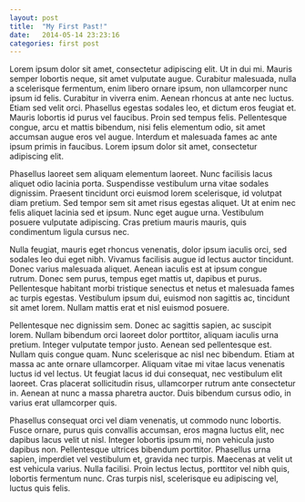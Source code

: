```yaml
---
layout: post
title:  "My First Past!"
date:   2014-05-14 23:23:16
categories: first post
---
```


<p>
Lorem ipsum dolor sit amet, consectetur adipiscing elit. Ut in dui mi. Mauris semper lobortis neque, sit amet vulputate augue. Curabitur malesuada, nulla a scelerisque fermentum, enim libero ornare ipsum, non ullamcorper nunc ipsum id felis. Curabitur in viverra enim. Aenean rhoncus at ante nec luctus. Etiam sed velit orci. Phasellus egestas sodales leo, et dictum eros feugiat et. Mauris lobortis id purus vel faucibus. Proin sed tempus felis. Pellentesque congue, arcu et mattis bibendum, nisi felis elementum odio, sit amet accumsan augue eros vel augue. Interdum et malesuada fames ac ante ipsum primis in faucibus. Lorem ipsum dolor sit amet, consectetur adipiscing elit.
</p><p>
Phasellus laoreet sem aliquam elementum laoreet. Nunc facilisis lacus aliquet odio lacinia porta. Suspendisse vestibulum urna vitae sodales dignissim. Praesent tincidunt orci euismod lorem scelerisque, id volutpat diam pretium. Sed tempor sem sit amet risus egestas aliquet. Ut at enim nec felis aliquet lacinia sed et ipsum. Nunc eget augue urna. Vestibulum posuere vulputate adipiscing. Cras pretium mauris mauris, quis condimentum ligula cursus nec.
</p><p>
Nulla feugiat, mauris eget rhoncus venenatis, dolor ipsum iaculis orci, sed sodales leo dui eget nibh. Vivamus facilisis augue id lectus auctor tincidunt. Donec varius malesuada aliquet. Aenean iaculis est at ipsum congue rutrum. Donec sem purus, tempus eget mattis ut, dapibus et purus. Pellentesque habitant morbi tristique senectus et netus et malesuada fames ac turpis egestas. Vestibulum ipsum dui, euismod non sagittis ac, tincidunt sit amet lorem. Nullam mattis erat et nisl euismod posuere.
</p><p>
Pellentesque nec dignissim sem. Donec ac sagittis sapien, ac suscipit lorem. Nullam bibendum orci laoreet dolor porttitor, aliquam iaculis urna pretium. Integer vulputate tempor justo. Aenean sed pellentesque est. Nullam quis congue quam. Nunc scelerisque ac nisl nec bibendum. Etiam at massa ac ante ornare ullamcorper. Aliquam vitae mi vitae lacus venenatis luctus id vel lectus. Ut feugiat lacus id dui consequat, nec vestibulum elit laoreet. Cras placerat sollicitudin risus, ullamcorper rutrum ante consectetur in. Aenean at nunc a massa pharetra auctor. Duis bibendum cursus odio, in varius erat ullamcorper quis.
</p><p>
Phasellus consequat orci vel diam venenatis, ut commodo nunc lobortis. Fusce ornare, purus quis convallis accumsan, eros magna luctus elit, nec dapibus lacus velit ut nisl. Integer lobortis ipsum mi, non vehicula justo dapibus non. Pellentesque ultrices bibendum porttitor. Phasellus urna sapien, imperdiet vel vestibulum et, gravida nec turpis. Maecenas at velit ut est vehicula varius. Nulla facilisi. Proin lectus lectus, porttitor vel nibh quis, lobortis fermentum nunc. Cras turpis nisl, scelerisque eu adipiscing vel, luctus quis felis. 
</p>